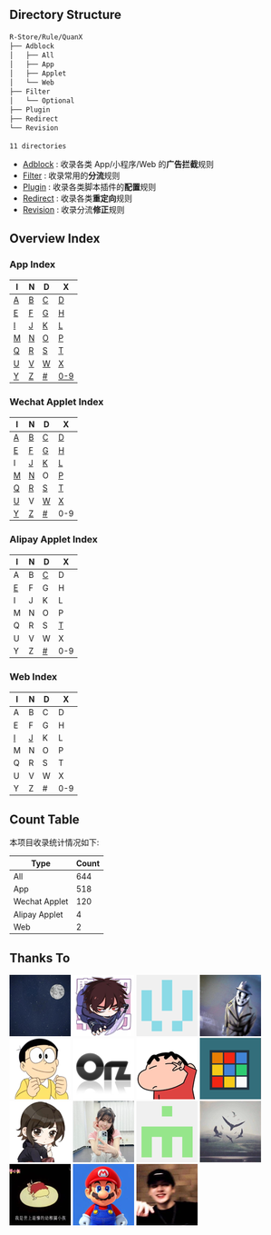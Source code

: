 ## Directory Structure

```
R-Store/Rule/QuanX
├── Adblock
│   ├── All
│   ├── App
│   ├── Applet
│   └── Web
├── Filter
│   └── Optional
├── Plugin
├── Redirect
└── Revision

11 directories
```
- [Adblock](https://github.com/zirawell/R-Store/tree/main/Rule/QuanX/Adblock) : 收录各类 App/小程序/Web 的**广告拦截**规则
- [Filter](https://github.com/zirawell/R-Store/tree/main/Rule/QuanX/Filter) : 收录常用的**分流**规则
- [Plugin](https://github.com/zirawell/R-Store/tree/main/Rule/QuanX/Plugin) : 收录各类脚本插件的**配置**规则
- [Redirect](https://github.com/zirawell/R-Store/tree/main/Rule/QuanX/Redirect) : 收录各类**重定向**规则
- [Revision](https://github.com/zirawell/R-Store/tree/main/Rule/QuanX/Revision) : 收录分流**修正**规则

## Overview Index

### App Index
| I  | N  | D  | X  |
|----|----|----|----|
| [A](https://github.com/zirawell/R-Store/tree/main/Rule/QuanX/Adblock/App/A)  | [B](https://github.com/zirawell/R-Store/tree/main/Rule/QuanX/Adblock/App/B)  | [C](https://github.com/zirawell/R-Store/tree/main/Rule/QuanX/Adblock/App/C)  | [D](https://github.com/zirawell/R-Store/tree/main/Rule/QuanX/Adblock/App/D)  |
| [E](https://github.com/zirawell/R-Store/tree/main/Rule/QuanX/Adblock/App/E)  | [F](https://github.com/zirawell/R-Store/tree/main/Rule/QuanX/Adblock/App/F)  | [G](https://github.com/zirawell/R-Store/tree/main/Rule/QuanX/Adblock/App/G)  | [H](https://github.com/zirawell/R-Store/tree/main/Rule/QuanX/Adblock/App/H)  |
| [I](https://github.com/zirawell/R-Store/tree/main/Rule/QuanX/Adblock/App/I)  | [J](https://github.com/zirawell/R-Store/tree/main/Rule/QuanX/Adblock/App/J)  | [K](https://github.com/zirawell/R-Store/tree/main/Rule/QuanX/Adblock/App/K)  | [L](https://github.com/zirawell/R-Store/tree/main/Rule/QuanX/Adblock/App/L)  |
| [M](https://github.com/zirawell/R-Store/tree/main/Rule/QuanX/Adblock/App/M)  | [N](https://github.com/zirawell/R-Store/tree/main/Rule/QuanX/Adblock/App/N)  | [O](https://github.com/zirawell/R-Store/tree/main/Rule/QuanX/Adblock/App/O)  | [P](https://github.com/zirawell/R-Store/tree/main/Rule/QuanX/Adblock/App/P)  |
| [Q](https://github.com/zirawell/R-Store/tree/main/Rule/QuanX/Adblock/App/Q)  | [R](https://github.com/zirawell/R-Store/tree/main/Rule/QuanX/Adblock/App/R)  | [S](https://github.com/zirawell/R-Store/tree/main/Rule/QuanX/Adblock/App/S)  | [T](https://github.com/zirawell/R-Store/tree/main/Rule/QuanX/Adblock/App/T)  |
| [U](https://github.com/zirawell/R-Store/tree/main/Rule/QuanX/Adblock/App/U)  | [V](https://github.com/zirawell/R-Store/tree/main/Rule/QuanX/Adblock/App/V)  | [W](https://github.com/zirawell/R-Store/tree/main/Rule/QuanX/Adblock/App/W)  | [X](https://github.com/zirawell/R-Store/tree/main/Rule/QuanX/Adblock/App/X)  |
| [Y](https://github.com/zirawell/R-Store/tree/main/Rule/QuanX/Adblock/App/Y)  | [Z](https://github.com/zirawell/R-Store/tree/main/Rule/QuanX/Adblock/App/Z)  | [#](https://github.com/zirawell/R-Store/tree/main/Rule/QuanX/Adblock/App/#)  | [0-9](https://github.com/zirawell/R-Store/tree/main/Rule/QuanX/Adblock/App/0-9)|

### Wechat Applet Index
| I  | N  | D  | X  |
|----|----|----|----|
| [A](https://github.com/zirawell/R-Store/tree/main/Rule/QuanX/Adblock/Applet/Wechat/A)  | [B](https://github.com/zirawell/R-Store/tree/main/Rule/QuanX/Adblock/Applet/Wechat/B)  | [C](https://github.com/zirawell/R-Store/tree/main/Rule/QuanX/Adblock/Applet/Wechat/C)  | [D](https://github.com/zirawell/R-Store/tree/main/Rule/QuanX/Adblock/Applet/Wechat/D)  |
| [E](https://github.com/zirawell/R-Store/tree/main/Rule/QuanX/Adblock/Applet/Wechat/E)  | [F](https://github.com/zirawell/R-Store/tree/main/Rule/QuanX/Adblock/Applet/Wechat/F)  | [G](https://github.com/zirawell/R-Store/tree/main/Rule/QuanX/Adblock/Applet/Wechat/G)  | [H](https://github.com/zirawell/R-Store/tree/main/Rule/QuanX/Adblock/Applet/Wechat/H)  |
| I  | [J](https://github.com/zirawell/R-Store/tree/main/Rule/QuanX/Adblock/Applet/Wechat/J)  | [K](https://github.com/zirawell/R-Store/tree/main/Rule/QuanX/Adblock/Applet/Wechat/K)  | [L](https://github.com/zirawell/R-Store/tree/main/Rule/QuanX/Adblock/Applet/Wechat/L)  |
| [M](https://github.com/zirawell/R-Store/tree/main/Rule/QuanX/Adblock/Applet/Wechat/M)  | [N](https://github.com/zirawell/R-Store/tree/main/Rule/QuanX/Adblock/Applet/Wechat/N)  | O  | [P](https://github.com/zirawell/R-Store/tree/main/Rule/QuanX/Adblock/Applet/Wechat/P)  |
| [Q](https://github.com/zirawell/R-Store/tree/main/Rule/QuanX/Adblock/Applet/Wechat/Q)  | [R](https://github.com/zirawell/R-Store/tree/main/Rule/QuanX/Adblock/Applet/Wechat/R)  | [S](https://github.com/zirawell/R-Store/tree/main/Rule/QuanX/Adblock/Applet/Wechat/S)  | [T](https://github.com/zirawell/R-Store/tree/main/Rule/QuanX/Adblock/Applet/Wechat/T)  |
| [U](https://github.com/zirawell/R-Store/tree/main/Rule/QuanX/Adblock/Applet/Wechat/U)  | V  | [W](https://github.com/zirawell/R-Store/tree/main/Rule/QuanX/Adblock/Applet/Wechat/W)  | [X](https://github.com/zirawell/R-Store/tree/main/Rule/QuanX/Adblock/Applet/Wechat/X)  |
| [Y](https://github.com/zirawell/R-Store/tree/main/Rule/QuanX/Adblock/Applet/Wechat/Y)  | [Z](https://github.com/zirawell/R-Store/tree/main/Rule/QuanX/Adblock/Applet/Wechat/Z)  | [#](https://github.com/zirawell/R-Store/tree/main/Rule/QuanX/Adblock/Applet/Wechat/#)  | 0-9|

### Alipay Applet Index
| I  | N  | D  | X  |
|----|----|----|----|
| A  | B  | [C](https://github.com/zirawell/R-Store/tree/main/Rule/QuanX/Adblock/Applet/Alipay/C)  | D  |
| [E](https://github.com/zirawell/R-Store/tree/main/Rule/QuanX/Adblock/Applet/Alipay/E)  | F  | G  | H  |
| I  | J  | K  | L  |
| M  | N  | O  | P  |
| Q  | R  | S  | [T](https://github.com/zirawell/R-Store/tree/main/Rule/QuanX/Adblock/Applet/Alipay/T)  |
| U  | V  | W  | X  |
| Y  | Z  | [#](https://github.com/zirawell/R-Store/tree/main/Rule/QuanX/Adblock/Applet/Alipay/#)  | 0-9|

### Web Index
| I  | N  | D  | X  |
|----|----|----|----|
| A  | B  | C  | D  |
| E  | F  | G  | H  |
| [I](https://github.com/zirawell/R-Store/tree/main/Rule/QuanX/Adblock/Web/I)  | [J](https://github.com/zirawell/R-Store/tree/main/Rule/QuanX/Adblock/Web/J)  | K  | L  |
| M  | N  | O  | P  |
| Q  | R  | S  | T  |
| U  | V  | W  | X  |
| Y  | Z  | #  | 0-9|
## Count Table
本项目收录统计情况如下:

| Type | Count |
|----------|----------|
| All    | 644 |
| App    | 518 |
| Wechat Applet| 120 |
| Alipay Applet| 4 |
| Web    | 2 |

## Thanks To
[![](https://raw.githubusercontent.com/zirawell/R-Store/main/Res/Icon/Author/app2smile.png)](https://github.com/app2smile)
[![](https://raw.githubusercontent.com/zirawell/R-Store/main/Res/Icon/Author/blackmatrix7.png)](https://github.com/blackmatrix7)
[![](https://raw.githubusercontent.com/zirawell/R-Store/main/Res/Icon/Author/DivineEngine.png)](https://github.com/DivineEngine)
[![](https://raw.githubusercontent.com/zirawell/R-Store/main/Res/Icon/Author/KOP-XIAO.png)](https://github.com/KOP-XIAO)
[![](https://raw.githubusercontent.com/zirawell/R-Store/main/Res/Icon/Author/NobyDa.png)](https://github.com/NobyDa)
[![](https://raw.githubusercontent.com/zirawell/R-Store/main/Res/Icon/Author/Orz-3.png)](https://github.com/Orz-3)
[![](https://raw.githubusercontent.com/zirawell/R-Store/main/Res/Icon/Author/fmz200.png)](https://github.com/fmz200)
[![](https://raw.githubusercontent.com/zirawell/R-Store/main/Res/Icon/Author/RuCu6.png)](https://github.com/RuCu6)
[![](https://raw.githubusercontent.com/zirawell/R-Store/main/Res/Icon/Author/Sliverkiss.png)](https://github.com/Sliverkiss)
[![](https://raw.githubusercontent.com/zirawell/R-Store/main/Res/Icon/Author/luestr.png)](https://github.com/luestr)
[![](https://raw.githubusercontent.com/zirawell/R-Store/main/Res/Icon/Author/wf021325.png)](https://github.com/wf021325)
[![](https://raw.githubusercontent.com/zirawell/R-Store/main/Res/Icon/Author/Maasea.png)](https://github.com/Maasea)
[![](https://raw.githubusercontent.com/zirawell/R-Store/main/Res/Icon/Author/ClydeTime.png)](https://github.com/ClydeTime)
[![](https://raw.githubusercontent.com/zirawell/R-Store/main/Res/Icon/Author/FoKit.png)](https://github.com/FoKit)
[![](https://raw.githubusercontent.com/zirawell/R-Store/main/Res/Icon/Author/Yuheng0101.png)](https://github.com/Yuheng0101)
